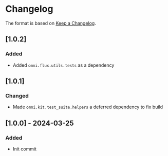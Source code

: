 # Changelog

The format is based on [Keep a Changelog](https://keepachangelog.com/en/1.0.0/).

## [1.0.2]
### Added
- Added `omni.flux.utils.tests` as a dependency

## [1.0.1]
### Changed
- Made `omni.kit.test_suite.helpers` a deferred dependency to fix build

## [1.0.0] - 2024-03-25
### Added
- Init commit
